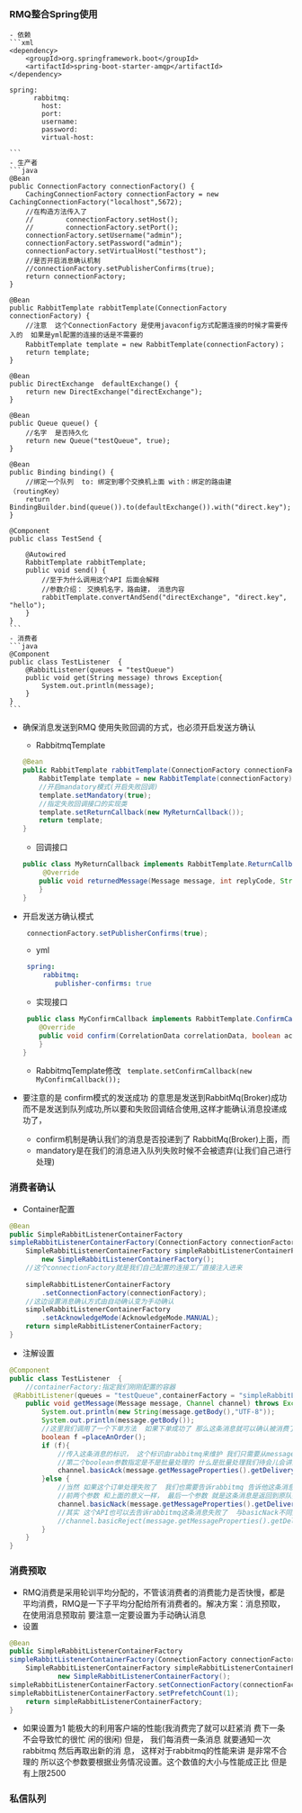 ### RMQ整合Spring使用
    - 依赖
    ```xml
    <dependency>
        <groupId>org.springframework.boot</groupId>
        <artifactId>spring-boot-starter-amqp</artifactId>
    </dependency>
    
    spring:
          rabbitmq:
            host:
            port:
            username:
            password:
            virtual-host: 

    ```
    - 生产者
    ```java
    @Bean
    public ConnectionFactory connectionFactory() {
        CachingConnectionFactory connectionFactory = new CachingConnectionFactory("localhost",5672);
        //在构造方法传入了
        //        connectionFactory.setHost();
        //        connectionFactory.setPort();
        connectionFactory.setUsername("admin");
        connectionFactory.setPassword("admin");
        connectionFactory.setVirtualHost("testhost");
        //是否开启消息确认机制
        //connectionFactory.setPublisherConfirms(true);
        return connectionFactory;
    }
    
    @Bean
    public RabbitTemplate rabbitTemplate(ConnectionFactory connectionFactory) {
        //注意  这个ConnectionFactory 是使用javaconfig方式配置连接的时候才需要传入的  如果是yml配置的连接的话是不需要的
        RabbitTemplate template = new RabbitTemplate(connectionFactory)；
        return template;
    }
    
    @Bean
    public DirectExchange  defaultExchange() {
        return new DirectExchange("directExchange");
    }

    @Bean
    public Queue queue() {
        //名字  是否持久化
        return new Queue("testQueue", true);
    }

    @Bean
    public Binding binding() {
        //绑定一个队列  to: 绑定到哪个交换机上面 with：绑定的路由建    （routingKey）
        return                 BindingBuilder.bind(queue()).to(defaultExchange()).with("direct.key");
    }
    
    @Component
    public class TestSend {
    
        @Autowired
        RabbitTemplate rabbitTemplate;
        public void send() {
            //至于为什么调用这个API 后面会解释
            //参数介绍： 交换机名字，路由建， 消息内容
            rabbitTemplate.convertAndSend("directExchange", "direct.key", "hello");
        }
    }
    ```
    - 消费者
    ```java
    @Component
    public class TestListener  {
        @RabbitListener(queues = "testQueue")
        public void get(String message) throws Exception{
            System.out.println(message);
        }
    }
    ```
    
- 确保消息发送到RMQ
    使用失败回调的方式，也必须开启发送方确认
    - RabbitmqTemplate
    ```java
    @Bean
    public RabbitTemplate rabbitTemplate(ConnectionFactory connectionFactory) { 
        RabbitTemplate template = new RabbitTemplate(connectionFactory); 
        //开启mandatory模式(开启失败回调)
        template.setMandatory(true);
        //指定失败回调接口的实现类 
        template.setReturnCallback(new MyReturnCallback()); 
        return template;
    }    
    ```
    - 回调接口
    ```java
    public class MyReturnCallback implements RabbitTemplate.ReturnCallback {
         @Override
        public void returnedMessage(Message message, int replyCode, String replyText,String exchange, String routingKey){
        }
    }
    ```
    
- 开启发送方确认模式
    ```java
     connectionFactory.setPublisherConfirms(true);
    ```
    - yml
    ```yaml
     spring:
         rabbitmq:
            publisher-confirms: true
    ```
    - 实现接口
    ```java
     public class MyConfirmCallback implements RabbitTemplate.ConfirmCallback{
        @Override
        public void confirm(CorrelationData correlationData, boolean ack, String cause) { 
        } 
    }
    ```
    - RabbitmqTemplate修改
    ` template.setConfirmCallback(new MyConfirmCallback());`
    
- 要注意的是 confirm模式的发送成功 的意思是发送到RabbitMq(Broker)成功 而不是发送到队列成功,所以要和失败回调结合使用,这样才能确认消息投递成功了，
  - confirm机制是确认我们的消息是否投递到了 RabbitMq(Broker)上面，而        
  - mandatory是在我们的消息进入队列失败时候不会被遗弃(让我们自己进行处理)
    
### 消费者确认
- Container配置
```java
@Bean
public SimpleRabbitListenerContainerFactory
simpleRabbitListenerContainerFactory(ConnectionFactory connectionFactory){
    SimpleRabbitListenerContainerFactory simpleRabbitListenerContainerFactory =
        new SimpleRabbitListenerContainerFactory();
    //这个connectionFactory就是我们自己配置的连接工厂直接注入进来             
                                          
    simpleRabbitListenerContainerFactory
        .setConnectionFactory(connectionFactory); 
    //这边设置消息确认方式由自动确认变为手动确认     
    simpleRabbitListenerContainerFactory
        .setAcknowledgeMode(AcknowledgeMode.MANUAL); 
    return simpleRabbitListenerContainerFactory;    
}        
```

- 注解设置
```java
@Component
public class TestListener  {	
    //containerFactory:指定我们刚刚配置的容器
 @RabbitListener(queues = "testQueue",containerFactory = "simpleRabbitListenerContainerFactory")
    public void getMessage(Message message, Channel channel) throws Exception{
        System.out.println(new String(message.getBody(),"UTF-8"));
        System.out.println(message.getBody());
        //这里我们调用了一个下单方法  如果下单成功了 那么这条消息就可以确认被消费了
        boolean f =placeAnOrder();
        if (f){
            //传入这条消息的标识， 这个标识由rabbitmq来维护 我们只需要从message中拿出来就可以
            //第二个boolean参数指定是不是批量处理的 什么是批量处理我们待会儿会讲到
            channel.basicAck(message.getMessageProperties().getDeliveryTag(),false);
        }else {
            //当然 如果这个订单处理失败了  我们也需要告诉rabbitmq 告诉他这条消息处理失败了 可以退回 也可以遗弃 要注意的是 无论这条消息成功与否  一定要通知 就算失败了 如果不通知的话 rabbitmq端会显示这条消息一直处于未确认状态，那么这条消息就会一直堆积在rabbitmq端 除非与rabbitmq断开连接 那么他就会把这条消息重新发给别人  所以 一定要记得通知！
            //前两个参数 和上面的意义一样， 最后一个参数 就是这条消息是返回到原队列 还是这条消息作废 就是不退回了。
            channel.basicNack(message.getMessageProperties().getDeliveryTag(),false,true);
            //其实 这个API也可以去告诉rabbitmq这条消息失败了  与basicNack不同之处 就是 他不能批量处理消息结果 只能处理单条消息   其实basicNack作为basicReject的扩展开发出来的 
            //channel.basicReject(message.getMessageProperties().getDeliveryTag(),true);
        }
    }
}
```  

### 消费预取
- RMQ消费是采用轮训平均分配的，不管该消费者的消费能力是否快慢，都是平均消费，RMQ是一下子平均分配给所有消费者的。解决方案：消息预取，在使用消息预取前 要注意一定要设置为手动确认消息
- 设置
```java
@Bean
public SimpleRabbitListenerContainerFactory
simpleRabbitListenerContainerFactory(ConnectionFactory connectionFactory){
    SimpleRabbitListenerContainerFactory simpleRabbitListenerContainerFactory =
            new SimpleRabbitListenerContainerFactory();
simpleRabbitListenerContainerFactory.setConnectionFactory(connectionFactory); //手动确认消息 simpleRabbitListenerContainerFactory.setAcknowledgeMode(AcknowledgeMode.MANUAL); //设置消息预取的数量
simpleRabbitListenerContainerFactory.setPrefetchCount(1);
    return simpleRabbitListenerContainerFactory;
}
```
- 如果设置为1 能极大的利用客户端的性能(我消费完了就可以赶紧消 费下一条 不会导致忙的很忙 闲的很闲) 但是， 我们每消费一条消息 就要通知一次rabbitmq 然后再取出新的消 息， 这样对于rabbitmq的性能来讲 是非常不合理的 所以这个参数要根据业务情况设置。这个数值的大小与性能成正比 但是有上限2500

### 私信队列
    
    
    
    
    
    
    
    
